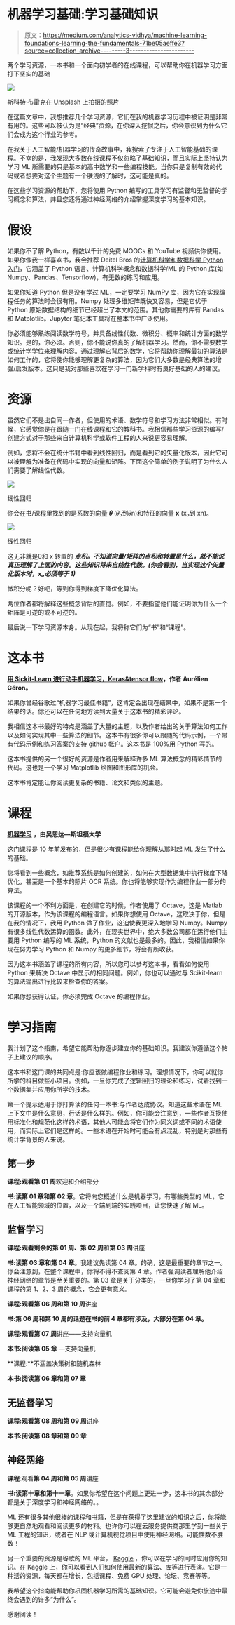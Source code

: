 # 机器学习基础:学习基础知识

> 原文：<https://medium.com/analytics-vidhya/machine-learning-foundations-learning-the-fundamentals-71be05aeffe3?source=collection_archive---------3----------------------->

两个学习资源，一本书和一个面向初学者的在线课程，可以帮助你在机器学习方面打下坚实的基础

![](img/77dff6cf0f7ab4daff3b39af990fa3a8.png)

斯科特·布雷克在 [Unsplash](https://unsplash.com?utm_source=medium&utm_medium=referral) 上拍摄的照片

在这篇文章中，我想推荐几个学习资源，它们在我的机器学习历程中被证明是非常有用的。这些可以被认为是“经典”资源，在你深入挖掘之后，你会意识到为什么它们会成为这个行业的参考。

在我关于人工智能/机器学习的传奇故事中，我搜索了专注于人工智能基础的课程。不幸的是，我发现大多数在线课程不仅忽略了基础知识，而且实际上坚持认为学习 ML 所需要的只是基本的高中数学和一些编程技能。当你只是复制有效的代码或者想要对这个主题有一个肤浅的了解时，这可能是真的。

在这些学习资源的帮助下，您将使用 Python 编写的工具学习有监督和无监督的学习概念和算法，并且您还将通过神经网络的介绍掌握深度学习的基本知识。

# 假设

如果你不了解 Python，有数以千计的免费 MOOCs 和 YouTube 视频供你使用。如果你像我一样喜欢书，我会推荐 Deitel Bros 的[计算机科学和数据科学 Python 入门](https://www.pearson.com/us/higher-education/program/Deitel-Intro-to-Python-for-Computer-Science-and-Data-Science-Learning-to-Program-with-AI-Big-Data-and-The-Cloud/PGM2392788.html)，它涵盖了 Python 语言、计算机科学概念和数据科学/ML 的 Python 库(如 Numpy、Pandas、Tensorflow)，有无数的练习和应用。

如果你知道 Python 但是没有学过 ML，一定要学习 NumPy 库，因为它在实现编程任务的算法时会很有用。Numpy 处理多维矩阵既快又容易，但是它优于 Python 原始数据结构的细节已经超出了本文的范围。其他你需要的库有 Pandas 和 Matplotlib。Jupyter 笔记本工具将在整本书中广泛使用。

你必须能够熟练阅读数学符号，并具备线性代数、微积分、概率和统计方面的数学知识。是的，你必须。否则，你不能说你真的了解机器学习。然而，你不需要数学或统计学学位来理解内容。通过理解它背后的数学，它将帮助你理解最初的算法是如何工作的，它将使你能够理解更复杂的算法，因为它们大多数是经典算法的增强/启发版本。这只是我对那些喜欢在学习一门新学科时有良好基础的人的建议。

# 资源

虽然它们不是出自同一作者，但使用的术语、数学符号和学习方法非常相似。有时候，它感觉你是在跟随一门在线课程和它的教科书。我相信那些学习资源的编写/创建方式对于那些来自计算机科学或软件工程的人来说更容易理解。

例如，您将不会在统计书籍中看到线性回归，而是看到它的矢量化版本，因此它可以被理解为准备在代码中实现的向量和矩阵。下面这个简单的例子说明了为什么人们需要了解线性代数。

![](img/7dfbd739cec57b5a89f58d991607cc72.png)

线性回归

你会在书/课程里找到的是系数的向量 **𝜃** (𝜃₀到𝜃n)和特征的向量 **x** (x₀到 xn)。

![](img/059bc3dfa6d3210fe7cf413dc4430a59.png)

线性回归

这无非就是θ和 x 转置的 ***点积。不知道向量/矩阵的点积和转置是什么，就不能说真正理解了上面的内容。这些知识将来自线性代数。(你会看到，当实现这个矢量化版本时，x₀必须等于 1)***

微积分呢？好吧，等到你得到梯度下降优化算法。

两位作者都将解释这些概念背后的直觉。例如，不要指望他们能证明你为什么一个矩阵是可逆的或不可逆的。

最后说一下学习资源本身。从现在起，我将称它们为“书”和“课程”。

# 这本书

[**用 Sickit-Learn 进行动手机器学习，Keras&tensor flow**](https://www.oreilly.com/library/view/hands-on-machine-learning/9781492032632/)**，作者 Aurélien Géron。**

如果你曾经谷歌过“机器学习最佳书籍”，这肯定会出现在结果中，如果不是第一个结果的话。你还可以在任何地方读到大量关于这本书的精彩评论。

我相信这本书最好的特点是涵盖了大量的主题，以及作者给出的关于算法如何工作以及如何实现其中一些算法的细节。这本书有很多你可以跟随的代码示例，一个带有代码示例和练习答案的支持 github 帐户。这本书是 100%用 Python 写的。

这本书提供的另一个很好的资源是作者用来解释许多 ML 算法概念的精彩情节的代码。这也是一个学习 Matplotlib 绘图和图形库的机会。

这本书肯定能让你阅读更复杂的书籍、论文和类似的主题。

# 课程

[**机器学习**](https://www.coursera.org/learn/machine-learning) **，由吴恩达—斯坦福大学**

这门课程是 10 年前发布的，但是很少有课程能给你理解从那时起 ML 发生了什么的基础。

您将看到一些概念，如推荐系统是如何创建的，如何在大型数据集中执行梯度下降优化，甚至是一个基本的照片 OCR 系统。你也将能够实现作为编程作业一部分的算法。

该课程的一个不利方面是，在创建它的时候，作者使用了 Octave，这是 Matlab 的开源版本，作为该课程的编程语言。如果你想使用 Octave，这取决于你，但是在我的情况下，我用 Python 做了作业，这迫使我更深入地学习 Numpy。Numpy 有很多线性代数运算的函数。此外，在现实世界中，绝大多数公司都在运行他们主要用 Python 编写的 ML 系统，Python 的文献也是最多的。因此，我相信如果你现在努力学习 Python 和 Numpy 的更多细节，将会有所收获。

因为这本书涵盖了课程的所有内容，所以您可以参考这本书，看看如何使用 Python 来解决 Octave 中显示的相同问题。例如，你也可以通过与 Scikit-learn 的算法输出进行比较来检查你的答案。

如果你想获得认证，你必须完成 Octave 的编程作业。

# 学习指南

我计划了这个指南，希望它能帮助你逐步建立你的基础知识。我建议你遵循这个帖子上建议的顺序。

这本书和这门课的共同点是:你应该做编程作业和练习。理想情况下，你可以就你所学的科目做些小项目。例如，一旦你完成了逻辑回归的理论和练习，试着找到一个数据集并应用你所学的技术。

第一个提示适用于你打算读的任何一本书:与作者达成协议。知道这些术语在 ML 上下文中是什么意思，行话是什么样的。例如，你可能会注意到，一些作者互换使用标准化和规范化这样的术语，其他人可能会将它们作为同义词或不同的术语使用，而实际上它们是这样的。一些术语在开始时可能会有点混乱，特别是对那些有统计学背景的人来说。

## 第一步

**课程:**观看**第 01 周**欢迎和介绍部分

**书:**读**第 01 章和第 02 章**。它将向您概述什么是机器学习，有哪些类型的 ML，它在人工智能领域的位置，以及一个端到端的实践项目，让您快速了解 ML。

## 监督学习

**课程:**观看剩余的**第 01 周、第 02 周**和**第 03 周**讲座

**书:**读**第 03 章和第 04 章**。我建议先读第 04 章。的确，这是最重要的章节之一。你会注意到，在整个课程中，你将不得不查阅第 4 章。作者强调读者理解他介绍神经网络的章节是至关重要的。第 03 章是关于分类的，一旦你学习了第 04 章和课程的第 1、2、3 周的概念，它会更有意义。

**课程:**观看**第 06 周和第 10 周**讲座

**书:**第 06 周和第 10 周的话题在书的前 4 章都有涉及，大部分在**第 04 章。**

**课程:**观看**第 07 周**讲座——支持向量机

**本书:**阅读**第 05 章** —支持向量机

**课程:**不涵盖决策树和随机森林

**本书:**阅读**第 06 章和第 07 章**

## 无监督学习

**课程:**观看**第 08 周和第 09 周**讲座

**本书:**阅读**第 08 章和第 09 章**

## 神经网络

**课程**:观看**第 04 周和第 05 周**讲座

**书:**读**第十章和第十一章**。如果你希望在这个问题上更进一步，这本书的其余部分都是关于深度学习和神经网络的。。

ML 还有很多其他很棒的课程和书籍，但是在获得了这里建议的知识之后，你将能够更自然地观看和阅读更多的材料。也许你可以在云服务提供商那里学到一些关于 ML 工程的知识，或者在 NLP 或计算机视觉项目中使用神经网络。可能性数不胜数！

另一个重要的资源是谷歌的 ML 平台， [Kaggle](https://kaggle.com) ，你可以在学习的同时应用你的知识。在 Kaggle 上，你可以看到人们如何使用最新的算法、库等进行表演。它是一种活的资源，每天都在增长，包括课程、免费 GPU 处理、论坛、竞赛等等。

我希望这个指南能帮助你巩固机器学习所需的基础知识。它可能会避免你旅途中最终会遇到的许多“为什么”。

感谢阅读！